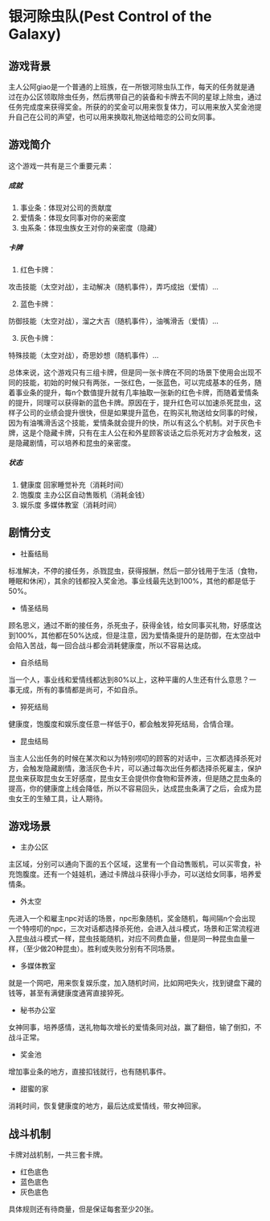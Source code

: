 # 银河除虫队(Pest Control of the Galaxy)
## 游戏背景
主人公阿giao是一个普通的上班族，在一所银河除虫队工作，每天的任务就是通过在办公区领取除虫任务，然后携带自己的装备和卡牌去不同的星球上除虫，通过任务完成度来获得奖金。所获的的奖金可以用来恢复体力，可以用来放入奖金池提升自己在公司的声望，也可以用来换取礼物送给暗恋的公司女同事。

## 游戏简介

这个游戏一共有是三个重要元素：

##### 成就
1. 事业条：体现对公司的贡献度
2. 爱情条：体现女同事对你的亲密度
3. 虫系条：体现虫族女王对你的亲密度（隐藏）

##### 卡牌
1. 红色卡牌：

攻击技能（太空对战），主动解决（随机事件），弄巧成拙（爱情）...

2. 蓝色卡牌：

防御技能（太空对战），溜之大吉（随机事件），油嘴滑舌（爱情）...

3. 灰色卡牌：

特殊技能（太空对战），奇思妙想（随机事件）...

总体来说，这个游戏只有三组卡牌，但是同一张卡牌在不同的场景下使用会出现不同的技能，初始的时候只有两张，一张红色，一张蓝色，可以完成基本的任务，随着事业条的提升，每n个数值提升就有几率抽取一张新的红色卡牌，而随着爱情条的提升，同理可以获得新的蓝色卡牌。原因在于，提升红色可以加速杀死昆虫，这样子公司的业绩会提升很快，但是如果提升蓝色，在购买礼物送给女同事的时候，因为有油嘴滑舌这个技能，爱情条就会提升的快，所以有这么个机制。对于灰色卡牌，这是个隐藏卡牌，只有在主人公在和外星顾客谈话之后杀死对方才会触发，这是隐藏剧情，可以培养和昆虫的亲密度。

##### 状态
1. 健康度 回家睡觉补充（消耗时间）
2. 饱腹度 主办公区自动售贩机（消耗金钱）
3. 娱乐度 多媒体教室（消耗时间）

## 剧情分支

- 社畜结局

标准解决，不停的接任务，杀戮昆虫，获得报酬，然后一部分钱用于生活（食物，睡眠和休闲），其余的钱都投入奖金池。事业线最先达到100%，其他的都是低于50%。
- 情圣结局

顾名思义，通过不断的接任务，杀死虫子，获得金钱，给女同事买礼物，好感度达到100%，其他都在50%达成，但是注意，因为爱情条提升的是防御，在太空战中会陷入苦战，每一回合战斗都会消耗健康度，所以不容易达成。
- 自杀结局

当一个人，事业线和爱情线都达到80%以上，这种平庸的人生还有什么意思？一事无成，所有的事情都是尚可，不如自杀。
- 猝死结局

健康度，饱腹度和娱乐度任意一样低于0，都会触发猝死结局，合情合理。
- 昆虫结局

当主人公出任务的时候在某次和以为特别唠叨的顾客的对话中，三次都选择杀死对方，会触发隐藏剧情，激活灰色卡片，可以通过每次出任务都选择杀死雇主，保护昆虫来获取昆虫女王好感度，昆虫女王会提供你食物和营养液，但是随之昆虫条的提高，你的健康度上线会降低，所以不容易回头，达成昆虫条满了之后，会成为昆虫女王的生殖工具，让人期待。

## 游戏场景

- 主办公区

主区域，分别可以通向下面的五个区域，这里有一个自动售贩机，可以买零食，补充饱腹度。还有一个娃娃机，通过卡牌战斗获得小手办，可以送给女同事，培养爱情条。
- 外太空

先进入一个和雇主npc对话的场景，npc形象随机，奖金随机，每间隔n个会出现一个特唠叨的npc，三次对话都选择杀死他，会进入战斗模式，场景和正常流程进入昆虫战斗模式一样，昆虫技能随机，对应不同费血量，但是同一种昆虫血量一样，（至少做20种昆虫）。胜利或失败分别有不同场景。
- 多媒体教室

就是一个网吧，用来恢复娱乐度，加入随机时间，比如网吧失火，找到键盘下藏的钱等，甚至有满健康度通宵直接猝死。
- 秘书办公室

女神同事，培养感情，送礼物每次增长的爱情条同对战，赢了翻倍，输了倒扣，不战斗正常。
- 奖金池

增加事业条的地方，直接扣钱就行，也有随机事件。
- 甜蜜的家

消耗时间，恢复健康度的地方，最后达成爱情线，带女神回家。
## 战斗机制

卡牌对战机制，一共三套卡牌。
- 红色底色
- 蓝色底色
- 灰色底色

具体规则还有待商量，但是保证每套至少20张。
